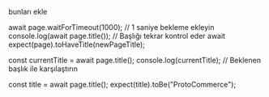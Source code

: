 bunları ekle

await page.waitForTimeout(1000);  // 1 saniye bekleme ekleyin
console.log(await page.title()); // Başlığı tekrar kontrol eder
await expect(page).toHaveTitle(newPageTitle);


const currentTitle = await page.title();
console.log(currentTitle); // Beklenen başlık ile karşılaştırın


const title = await page.title();
expect(title).toBe("ProtoCommerce");



